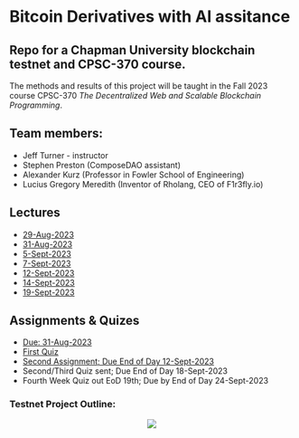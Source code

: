 # Bitcoin Derivatives with AI assitance

## Repo for a Chapman University blockchain testnet and CPSC-370 course. 

The methods and results of this project will be taught in the Fall 2023 course CPSC-370 *The Decentralized Web and Scalable Blockchain Programming*.

## Team members: 
- Jeff Turner - instructor
- Stephen Preston (ComposeDAO assistant)
- Alexander Kurz (Professor in Fowler School of Engineering)
- Lucius Gregory Meredith (Inventor of Rholang, CEO of F1r3fly.io)

## Lectures
- [29-Aug-2023](./lectures/lecture01.md)
- [31-Aug-2023](./lectures/lecture02.md)
- [5-Sept-2023](./lectures/lecture03.md)
- [7-Sept-2023](./lectures/lecture04.md)
- [12-Sept-2023](./lectures/lecture05.md)
- [14-Sept-2023](./lectures/lecture06.md)
- [19-Sept-2023](./lectures/lecture07.md)

## Assignments & Quizes
- [Due: 31-Aug-2023](./assignments/31_Aug_2023.md)
- [First Quiz](https://canvas.chapman.edu/courses/56721/quizzes/103845/take)
- [Second Assignment; Due End of Day 12-Sept-2023](./assignments/7_Sept_2023.md)
- Second/Third Quiz sent; Due End of Day 18-Sept-2023
- Fourth Week Quiz out EoD 19th; Due by End of Day 24-Sept-2023

### Testnet Project Outline:

<div align="center"><img src="./docs/drawings/Chapman_testnet.png"></img></div>
